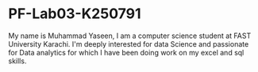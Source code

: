 # PF-Lab03-K250791
My name is Muhammad Yaseen, I am a computer science student at FAST University Karachi. I'm deeply interested for data Science and passionate for Data analytics for which I have been doing work on my excel and sql skills.
